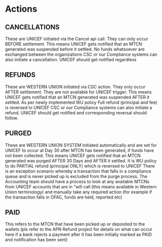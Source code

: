 # Actions

## CANCELLATIONS

These are UNICEF initiated via the Cancel api call. They can only occur BEFORE settlement.
This means UNICEF gets notified that an MTCN generated was suspended before it settled.
No funds whatsoever are exchanged between the organizations
CSC or our Compliance systems can also initiate a cancellation. UNICEF should get notified regardless


## REFUNDS

These are WESTERN UNION initiated via CSC action. They only occur AFTER  settlement. They are not available for UNICEF trigger.
This means UNICEF gets notified that an MTCN generated was suspended AFTER it settled.
As per newly implemented WU policy Full refund (principal and fee) is reversed to UNICEF
CSC or our Compliance systems can also initiate a refund. UNICEF should get notified and corresponding reversal should follow.


## PURGED

These are WESTERN UNION SYSTEM initiated automatically and are set for UNICEF to occur at Day 30 after MTCN has been generated, if funds have not been collected.
This means UNICEF gets notified that an MTCN generated was purged AFTER 30 Days and AFTER it settled.
It is WU policy to do PARTIAL  refund (principal ONLY) which is reversed to UNICEF
There is an exception scenario whereby a transaction that falls in a compliance queue and is never picked up is excluded from the purge process.  The Accounting team should have a process to look at any available MTCNs from UNICEF accounts that are in “will call (this means available in Western Union terminology) and manually take any required action (for example if the transaction falls in OFAC, funds are held, reported etc)


## PAID

This refers to the MTCN that have been picked up or deposited to the wallets (pls refer to the APN Refund project for details on what can occur here if a bank rejects a payment after it has been initially marked as PAID and notification has been sent)
